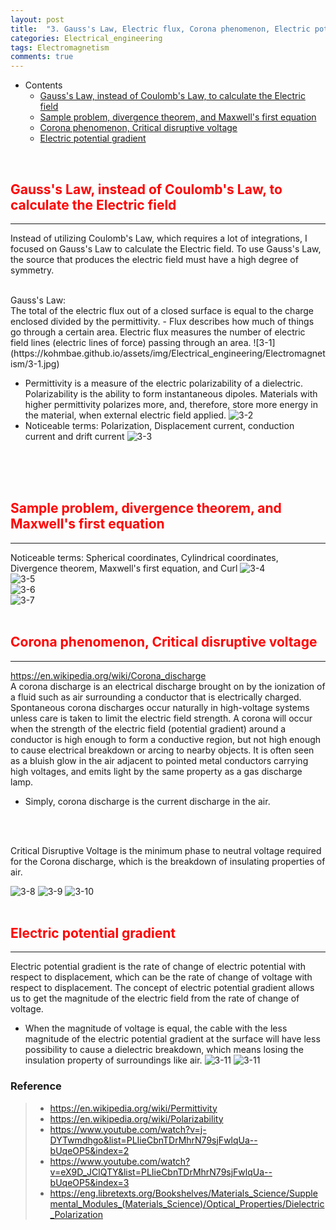 ```yaml
---
layout: post
title:  "3. Gauss's Law, Electric flux, Corona phenomenon, Electric potential gradient"
categories: Electrical_engineering
tags: Electromagnetism
comments: true
---
```


- Contents
	- [Gauss's Law, instead of Coulomb's Law, to calculate the Electric field](#gauss's-law,-instead-of-coulomb's-law,-to-calculate-the-electric-field)
	- [Sample problem, divergence theorem, and Maxwell's first equation](#sample-problem-divergence-theorem-and-maxwell's-first-equation)
	- [Corona phenomenon, Critical disruptive voltage](#corona-phenomenon-critical-disruptive-voltage)
	- [Electric potential gradient](#electric-potential-gradient)

<br/>

## <span style="color:red">Gauss's Law, instead of Coulomb's Law, to calculate the Electric field</span>		
---  
Instead of utilizing Coulomb's Law, which requires a lot of integrations, I focused on Gauss's Law to calculate the Electric field. To use Gauss's Law, the source that produces the electric field must have a high degree of symmetry.

<br/>
Gauss's Law:
<br/>
The total of the electric flux out of a closed surface is equal to the charge enclosed divided by the permittivity.
- Flux describes how much of things go through a certain area. Electric flux measures the number of electric field lines (electric lines of force) passing through an area.
![3-1](https://kohmbae.github.io/assets/img/Electrical_engineering/Electromagnetism/3-1.jpg)  

- Permittivity is a measure of the electric polarizability of a dielectric. Polarizability is the ability to form instantaneous dipoles. Materials with higher permittivity polarizes more, and, therefore, store more energy in the material, when external electric field applied.
![3-2](https://kohmbae.github.io/assets/img/Electrical_engineering/Electromagnetism/3-2.jpg)
- Noticeable terms: Polarization, Displacement current, conduction current and drift current
![3-3](https://kohmbae.github.io/assets/img/Electrical_engineering/Electromagnetism/3-3.jpg)  
<br/>
<br/>
<br/>

## <span style="color:red">Sample problem, divergence theorem, and Maxwell's first equation</span>
---
Noticeable terms: Spherical coordinates, Cylindrical coordinates, Divergence theorem, Maxwell's first equation, and Curl
![3-4](https://kohmbae.github.io/assets/img/Electrical_engineering/Electromagnetism/3-4.jpg)  
![3-5](https://kohmbae.github.io/assets/img/Electrical_engineering/Electromagnetism/3-5.jpg)  
![3-6](https://kohmbae.github.io/assets/img/Electrical_engineering/Electromagnetism/3-6.jpg)  
![3-7](https://kohmbae.github.io/assets/img/Electrical_engineering/Electromagnetism/3-7.jpg)
<br/>
<br/>

## <span style="color:red">Corona phenomenon, Critical disruptive voltage</span>
---
https://en.wikipedia.org/wiki/Corona_discharge
<br/>
A corona discharge is an electrical discharge brought on by the ionization of a fluid such as air surrounding a conductor that is electrically charged. Spontaneous corona discharges occur naturally in high-voltage systems unless care is taken to limit the electric field strength. A corona will occur when the strength of the electric field (potential gradient) around a conductor is high enough to form a conductive region, but not high enough to cause electrical breakdown or arcing to nearby objects. It is often seen as a bluish glow in the air adjacent to pointed metal conductors carrying high voltages, and emits light by the same property as a gas discharge lamp.
- Simply, corona discharge is the current discharge in the air.
<br/>
<br/>

Critical Disruptive Voltage is the minimum phase to neutral voltage required for the Corona discharge, which is the breakdown of insulating properties of air.

![3-8](https://kohmbae.github.io/assets/img/Electrical_engineering/Electromagnetism/3-8.jpg)
![3-9](https://kohmbae.github.io/assets/img/Electrical_engineering/Electromagnetism/3-9.jpg)
![3-10](https://kohmbae.github.io/assets/img/Electrical_engineering/Electromagnetism/3-10.jpg)
<br/>
<br/>

## <span style="color:red">Electric potential gradient</span>
---
Electric potential gradient is the rate of change of electric potential with respect to displacement, which can be the rate of change of voltage with respect to displacement. The concept of electric potential gradient allows us to get the magnitude of the electric field from the rate of change of voltage.  
-	When the magnitude of voltage is equal, the cable with the less magnitude of the electric potential gradient at the surface will have less possibility to cause a dielectric breakdown, which means losing the insulation property of surroundings like air.
![3-11](https://kohmbae.github.io/assets/img/Electrical_engineering/Electromagnetism/3-11.jpg)
![3-11](https://kohmbae.github.io/assets/img/Electrical_engineering/Electromagnetism/3-12.jpg)


### Reference  
> - https://en.wikipedia.org/wiki/Permittivity
> - https://en.wikipedia.org/wiki/Polarizability
> - https://www.youtube.com/watch?v=j-DYTwmdhgo&list=PLIieCbnTDrMhrN79sjFwlqUa--bUqeOP5&index=2
> - https://www.youtube.com/watch?v=eX9D_JClQTY&list=PLIieCbnTDrMhrN79sjFwlqUa--bUqeOP5&index=3
> - https://eng.libretexts.org/Bookshelves/Materials_Science/Supplemental_Modules_(Materials_Science)/Optical_Properties/Dielectric_Polarization
